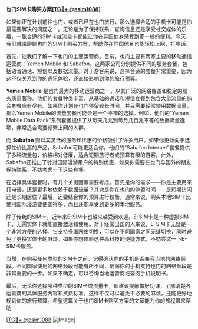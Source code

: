 **也门SIM卡购买方案[[TG💪+ @esim1088](https://t.me/s/esim1088)]**

如果你正在计划前往也门，或者已经在也门旅行，那么选择合适的手机卡可能是你最需要解决的问题之一。无论是为了保持联系、查询信息还是享受社交媒体的乐趣，一张合适的SIM卡或流量卡都能让你在异国他乡感受到家一般的便利。今天，我们就来聊聊也门的SIM卡购买方案，帮助你在异国他乡也能轻松上网、打电话。

首先，让我们了解一下也门的主要运营商。目前，也门主要有两家主要的移动通信运营商：Yemen Mobile 和 Sabafon。这两家公司分别提供不同的服务套餐，包括语音通话、短信以及数据流量。对于游客来说，选择合适的套餐非常重要，因为这不仅关系到你的通讯体验，还直接影响到你的旅行预算。

**Yemen Mobile** 是也门最大的移动运营商之一，以其广泛的网络覆盖和稳定的服务质量著称。他们的套餐种类丰富，从基础的通话和短信套餐到包含大量流量的综合套餐应有尽有。如果你计划在也门停留较长时间，并且需要经常使用数据流量，那么Yemen Mobile的流量套餐可能会是一个不错的选择。例如，他们的“Yemen Mobile Data Pack”系列套餐提供了从每天几兆到每月几百兆不等的数据流量选项，非常适合需要频繁上网的人群。

而 **Sabafon** 则以其灵活的服务和优惠的价格吸引了许多用户。如果你更倾向于选择性价比高的产品，Sabafon可能更适合你。他们的“Sabafon Internet”套餐提供了多种流量包，价格相对低廉，适合短期旅行者或预算有限的游客。此外，Sabafon还推出了针对国际漫游用户的特别优惠，如果你需要在也门与国外的朋友保持联系，不妨考虑一下这些套餐。

在选择具体套餐时，有几个关键因素需要考虑。首先是你的需求——你是主要用来打电话，还是更多地依赖于数据流量？其次是你在也门的停留时间——是短期访问还是长期居住？最后，还要结合你的预算进行权衡。通常来说，购买本地SIM卡比使用国际漫游要便宜得多，而且还能享受到更多的本地服务。

除了传统的SIM卡，近年来E-SIM卡也越来越受到欢迎。E-SIM卡是一种虚拟SIM卡，无需实体卡就能直接激活和使用。对于经常出国的人来说，E-SIM卡无疑是一个非常方便的选择。它支持多国网络切换，可以在不同国家之间无缝切换，同时避免了更换实体卡的麻烦。如果你想体验这种高科技的便捷方式，不妨尝试一下E-SIM卡服务。

当然，在购买任何类型的SIM卡之前，记得确认你的手机是否兼容当地的网络频段。不同国家使用的网络频段可能有所不同，确保你的手机支持也门的网络频段是非常重要的一步。如果不确定，可以咨询当地运营商或查阅手机说明书。

最后，无论你选择哪种类型的SIM卡或流量卡，都建议提前做好功课，了解清楚各运营商的具体服务内容和资费标准。这样不仅可以避免不必要的麻烦，还能更好地规划你的旅行预算。希望这篇关于也门SIM卡购买方案的文章能为你的旅程带来帮助！

[[TG💪+ @esim1088](https://t.me/s/esim1088) ![Image](https://i.postimg.cc/4NQfJmqS/Snipaste-2025-05-13-00-14-12.png)]